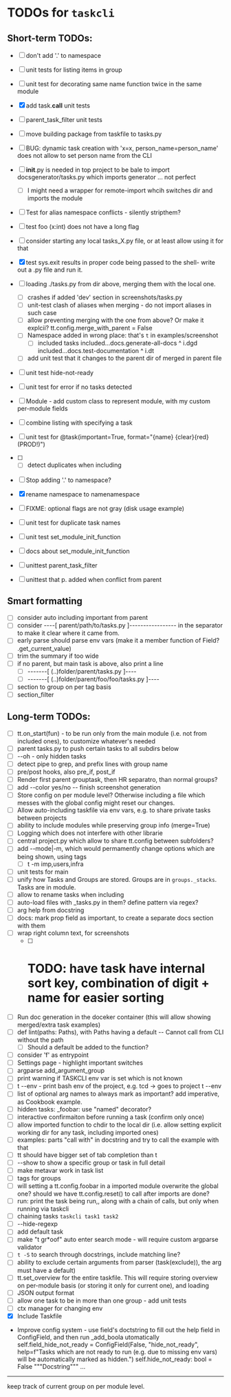 # TODOs for `taskcli`

## Short-term TODOs:
- [ ] don't add '.' to namespace
- [ ] unit tests for listing items in group
- [ ] unit test for decorating same name function twice in the same module

- [x] add task.__call__  unit tests

- [ ] parent_task_filter unit tests
- [ ] move building package from taskfile to tasks.py
- [ ] BUG: dynamic task creation with  'x=x, person_name=person_name' does not allow to set person name from the CLI
- [ ] __init__.py is needed in top project to be bale to import docsgenerator/tasks.py which imports generator ... not perfect
  - [ ] I might need a wrapper for remote-import whcih switches dir and imports the module
- [ ] Test for alias namespace conflicts - silently stripthem?
- [ ] test foo (x:int)   does not have a long flag
- [ ] consider starting any local tasks_X.py file, or at least allow using it for that
- [x] test sys.exit results in proper code being passed to the shell- write out a .py file and run it.
- [ ] loading ./tasks.py from dir above, merging them with the local one.
  - [ ] crashes if added 'dev' section in screenshots/tasks.py
  - [ ] unit-test clash of aliases when merging - do not import aliases in such case
  - [ ] allow preventing merging with the one from above? Or make it explcii?  tt.config.merge_with_parent = False
  - [ ] Namespace added in wrong place: that's `t` in examples/screenshot
    - [ ] included tasks
          included...docs.generate-all-docs ^ i.dgd
          included...docs.test-documentation ^ i.dt
  - [ ] add unit test that it changes to the parent dir of merged in parent file

- [ ] unit test hide-not-ready
- [ ] unit test for error if no tasks detected
- [ ] Module - add custom class to represent module, with my custom per-module fields
- [ ] combine listing with specifying a task
- [ ] unit test for  @task(important=True, format="{name} {clear}{red}(PROD!)")


- [ ]
  - [ ] detect duplicates when including
- [ ] Stop adding '.' to namespace?
- [x] rename namespace to namenamespace
- [ ] FIXME: optional flags are not gray (disk usage example)
- [ ] unit test for duplicate task names
- [ ] unit test set_module_init_function
- [ ] docs about set_module_init_function
- [ ] unittest parent_task_filter
- [ ] unittest that p. added when conflict from parent



## Smart formatting
- [ ] consider auto including important from parent
- [ ] consider ----[ parent/path/to/tasks.py ]----------------- in the separator to make it clear where it came from.
- [ ] early parse should parse env vars (make it a member function of Field? .get_current_value)
- [ ] trim the summary if too wide
- [ ] if no parent, but main task is above, also print a line
  - [ ] -------[  (..)folder/parent/tasks.py         ]----
  - [ ] -------[  (..)folder/parent/foo/foo/tasks.py ]----
- [ ] section to group on per tag basis
- [ ] section_filter

## Long-term TODOs:
- [ ] tt.on_start(fun) - to be run only from the main module (i.e. not from included ones), to customize whatever's needed
- [ ] parent tasks.py to push certain tasks to all subdirs below
- [ ] --oh - only hidden tasks
- [ ] detect pipe to grep, and prefix lines with group name
- [ ] pre/post hooks, also pre_if, post_if
- [ ] Render first parent grouptask, then HR separatro, than normal groups?
- [ ] add --color yes/no -- finish screenshot generation
- [ ] Store config on per module level? Otherwise including a file which messes with the global config might reset our changes.
- [ ] Allow auto-including taskfile via env vars, e.g. to share private tasks between projects
- [ ] ability to include modules while preserving group info (merge=True)
- [ ] Logging which does not interfere with other librarie
- [ ] central project.py which allow to share tt.config between subfolders?
- [ ] add --mode|-m, which would permamently change options which are being shown, using tags
  - [ ] t -m imp,users,infra
- [ ] unit tests for main
- [ ] unify how Tasks and Groups are stored. Groups are in `groups._stacks`. Tasks are in module.
- [ ] allow to rename tasks when including
- [ ] auto-load files with _tasks.py in them? define pattern via regex?
- [ ] arg help from docstring
- [ ] docs: mark prop field as important, to create a separate docs section with them
- [ ] wrap right column text, for screenshots
  - [ ] # TODO: have task have internal sort key, combination of digit + name for easier sorting
- [ ] Run doc generation in the doceker container (this will allow showing merged/extra task examples)
- [ ] def lint(paths: Paths), with Paths having a default -- Cannot call from CLI without the path
  - [ ] Should a default be added to the function?
- [ ] consider 'f' as entrypoint
- [ ] Settings page - highlight important switches
- [ ] argparse add_argument_group
- [ ] print warning if TASKCLI env var is set which is not known
- [ ] t --env - print bash env of the project, e.g. tcd -> goes to project t --env
- [ ] list of optional arg names to always mark as important?  add imperative, as Cookbook example.
- [ ] hidden tasks: _foobar: use "named" decorator?
- [ ] interactive confirmaiton before running a task (confirm only once)
- [ ] allow imported function to chdir to the local dir (i.e. allow setting explicit working dir for any task, including imported ones)
- [ ] examples: parts "call with" in docstring and try to call the example with that
- [ ] tt should have bigger set of tab completion than t
- [ ] --show to show a specific group or task in full detail
- [ ] make metavar work in task list
- [ ] tags for groups
- [ ] will setting a tt.config.foobar in a imported module overwrite the global one? should we have tt.config.reset() to call after imports are done?
- [ ] run: print the task being run,, along with a chain of calls, but only when running via taskcli
- [ ] chaining tasks  `taskcli task1 task2`
- [ ] --hide-regexp
- [ ] add default task
- [ ] make "t gr*oof" auto enter search mode - will require custom argparse validator
- [ ] `t -S` to search through docstrings, include matching line?
- [ ] ability to exclude certain arguments from parser (task(exclude)), the arg must have a default)
- [ ] tt.set_overview for the entire taskfile. This will require storing overview on per-module basis (or storing it only for current one), and loading
- [ ] JSON output format
- [ ] allow one task to be in more than one group - add unit tests
- [ ] ctx manager for changing env
- [x] Include Taskfile
- Improve config system - use field's doctstring to fill out the help field in ConfigField, and then run _add_boola utomatically
    self.field_hide_not_ready = ConfigField(False, "hide_not_ready",  help=f"Tasks which are not ready to run (e.g. due to missing env vars) will be automatically marked as hidden.")
    self.hide_not_ready: bool = False
    """Docstring"""
    ...

----------
keep track of current group on per module level.



